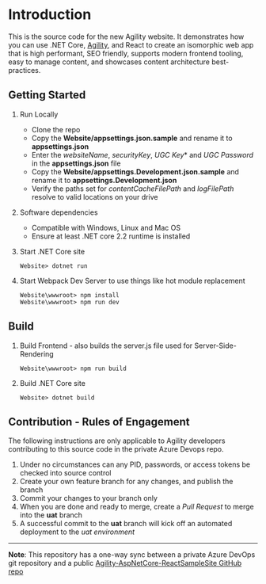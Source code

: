 # Introduction 
This is the source code for the new Agility website. It demonstrates how you can use .NET Core, [Agility](https://agilitycms.com), and React to create an isomorphic web app that is high performant, SEO friendly, supports modern frontend tooling, easy to manage content, and showcases content architecture best-practices.

## Getting Started
1.  Run Locally
    - Clone the repo
    - Copy the **Website/appsettings.json.sample** and rename it to **appsettings.json**
    - Enter the *websiteName*, *securityKey*, *UGC Key** and *UGC Password* in the **appsettings.json** file
    - Copy the **Website/appsettings.Development.json.sample** and rename it to **appsettings.Development.json**
    - Verify the paths set for  *contentCacheFilePath* and *logFilePath* resolve to valid locations on your drive

2.  Software dependencies
    - Compatible with Windows, Linux and Mac OS
    - Ensure at least .NET core 2.2 runtime is installed


3.  Start .NET Core site
    ```
    Website> dotnet run
    ```

4.  Start Webpack Dev Server to use things like hot module replacement
    ```
    Website\wwwroot> npm install
    Website\wwwroot> npm run dev
    ```


## Build
1.  Build Frontend - also builds the server.js file used for Server-Side-Rendering
    ```
    Website\wwwroot> npm run build
    ```

2.  Build .NET Core site
    ```
    Website> dotnet build
    ```


## Contribution - Rules of Engagement
The following instructions are only applicable to Agility developers contributing to this source code in the private Azure Devops repo.
1. Under no circumstances can any PID, passwords, or access tokens be checked into source control
2. Create your own feature branch for any changes, and publish the branch
3. Commit your changes to your branch only 
4. When you are done and ready to merge, create a *Pull Request* to merge into the **uat** branch
5. A successful commit to the **uat** branch will kick off an automated deployment to the *uat environment*

---
**Note**: This repository has a one-way sync between a private Azure DevOps git repository and a public [Agility-AspNetCore-ReactSampleSite GitHub repo](https://github.com/agility/Agility-AspNetCore-ReactSampleSite)